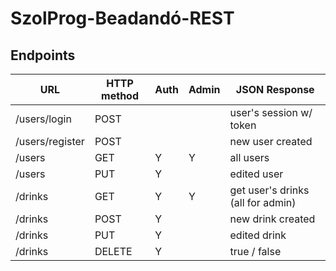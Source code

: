 # SzolProg-Beadandó-REST

## Endpoints

| URL             | HTTP method | Auth | Admin | JSON Response                     |
|-----------------|-------------|------|-------|-----------------------------------|
| /users/login    | POST        |      |       | user's session w/ token           |
| /users/register | POST        |      |       | new user created                  |
| /users          | GET         | Y    | Y     | all users                         |
| /users          | PUT         | Y    |       | edited user                       |
| /drinks         | GET         | Y    | Y     | get user's drinks (all for admin) |
| /drinks         | POST        | Y    |       | new drink created                 |
| /drinks         | PUT         | Y    |       | edited drink                      |
| /drinks         | DELETE      | Y    |       | true / false                      |
